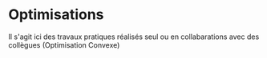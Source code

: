 # Optimisations
Il s'agit ici des travaux pratiques réalisés seul ou en collabarations avec des collègues (Optimisation Convexe)
